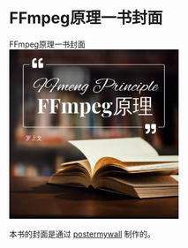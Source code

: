 # FFmpeg原理一书封面

<div id="no_ads">
</div>
<div id="meta-description---">FFmpeg原理一书封面</div>


<img src="./img/cover.jpg" alt="cover" style="zoom:30%;" />

本书的封面是通过 [postermywall](https://zh-cn.postermywall.com/) 制作的。
